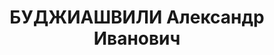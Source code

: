---
title: БУДЖИАШВИЛИ Александр Иванович
description: "Род. в 1892, г. Тбилиси, грузин. \n  Осужден Тройкой при НКВД ГССР 13.12.1937.\
  \ Мера наказания: расстрел с конфискацией личного имущества. Дата расстрела: 25.12.1937"
---